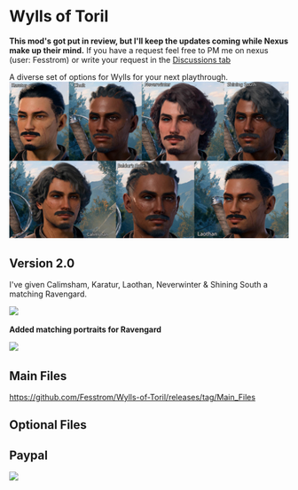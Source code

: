 # Wylls of Toril
**This mod's got put in review, but I'll keep the updates coming while Nexus make up their mind.**
If you have a request feel free to PM me on nexus (user: Fesstrom) or write your request in the [Discussions tab](https://github.com/Fesstrom/Wylls-of-Toril/discussions)

A diverse set of options for Wylls for your next playthrough.
<img src="./images/ApLogo2.jpg" width="800">

## Version 2.0
I've given Calimsham, Karatur, Laothan, Neverwinter & Shining South a matching Ravengard.

<img src="https://github.com/Fesstrom/Wylls-of-Toril/blob/main/images/promo_ravengard.jpg" width="600">

**Added matching portraits for Ravengard**

<img src="https://github.com/Fesstrom/Wylls-of-Toril/blob/main/images/portrait.jpg">

## Main Files
https://github.com/Fesstrom/Wylls-of-Toril/releases/tag/Main_Files

## Optional Files


## Paypal

[<img src="https://www.paypalobjects.com/en_GB/i/btn/btn_donate_LG.gif">](https://www.paypal.com/donate/?hosted_button_id=NVQCSZ8KVJFFU)

